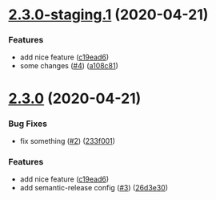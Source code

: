# [2.3.0-staging.1](https://github.com/quentinwendegass/TypeScript-Node-Starter/compare/v2.2.0...v2.3.0-staging.1) (2020-04-21)


### Features

* add nice feature ([c19ead6](https://github.com/quentinwendegass/TypeScript-Node-Starter/commit/c19ead6f20b06d453a7c9c0acf9c0b389d7d342c))
* some changes ([#4](https://github.com/quentinwendegass/TypeScript-Node-Starter/issues/4)) ([a108c81](https://github.com/quentinwendegass/TypeScript-Node-Starter/commit/a108c81f3fc0fca2f8fe7e9e94911fc1b5aba847))

# [2.3.0](https://github.com/quentinwendegass/TypeScript-Node-Starter/compare/v2.2.0...v2.3.0) (2020-04-21)


### Bug Fixes

* fix something ([#2](https://github.com/quentinwendegass/TypeScript-Node-Starter/issues/2)) ([233f001](https://github.com/quentinwendegass/TypeScript-Node-Starter/commit/233f0016079b677df2b2d3cfe42ad9644dced3aa))


### Features

* add nice feature ([c19ead6](https://github.com/quentinwendegass/TypeScript-Node-Starter/commit/c19ead6f20b06d453a7c9c0acf9c0b389d7d342c))
* add semantic-release config ([#3](https://github.com/quentinwendegass/TypeScript-Node-Starter/issues/3)) ([26d3e30](https://github.com/quentinwendegass/TypeScript-Node-Starter/commit/26d3e307a49aa54bcf7727e5c3cbf6a46a02a593))
